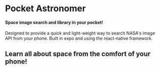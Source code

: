 # Pocket Astronomer
#### Space image search and library in your pocket!

Designed to provide a quick and light-weight way to search NASA's image API from your phone. Built in expo and using the react-native framework. 

## Learn all about space from the comfort of your phone!